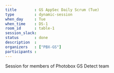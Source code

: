 ```yaml
---
title        : GS AppSec Daily Scrum (Tue)
type         : dynamic-session
when_day     : Tue
when_time    : DS-1
room_id      : table-1
session_slack: 
status       : done
description  :
organizers   : ["PBX-GS"]
participants :
---
```



Session for members of Photobox GS Detect team
